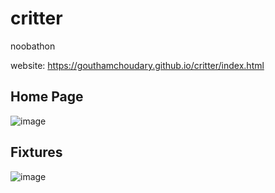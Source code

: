 # critter
 noobathon

website:  https://gouthamchoudary.github.io/critter/index.html

## Home Page
![image](https://github.com/user-attachments/assets/e4dd777a-ccbd-43e4-ab22-a52512952a87)

## Fixtures
![image](https://github.com/user-attachments/assets/576b06ea-4c89-4e4b-9293-8219fcef7229)
